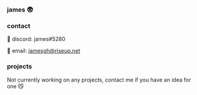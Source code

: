 ### james 😨

<!--
**sneakers/sneakers** is a ✨ _special_ ✨ repository because its `README.md` (this file) appears on your GitHub profile.

Here are some ideas to get you started:

- 🔭 I’m currently working on ...
- 🌱 I’m currently learning ...
- 👯 I’m looking to collaborate on ...
- 🤔 I’m looking for help with ...
- 💬 Ask me about ...
- 📫 How to reach me: ...
- 😄 Pronouns: ...
- ⚡ Fun fact: ...
-->

### contact

📱 discord: james#5280


📧 email: jamesgh@riseup.net

### projects

Not currently working on any projects, contact me if you have an idea for one 😼
